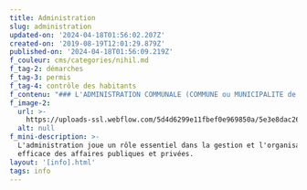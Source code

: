 ```yaml
---
title: Administration
slug: administration
updated-on: '2024-04-18T01:56:02.207Z'
created-on: '2019-08-19T12:01:29.879Z'
published-on: '2024-04-18T01:56:09.219Z'
f_couleur: cms/categories/nihil.md
f_tag-2: démarches
f_tag-3: permis
f_tag-4: contrôle des habitants
f_contenu: "### L'ADMINISTRATION COMMUNALE (COMMUNE ou MUNICIPALITE de Sierre)\n\nL'administration communale est au service des sierroises et des sierrois !  \nLes différents services se trouvent dans le bâtiment de l'Hôtel de Ville.  \nSi vous avez des questions, vous pouvez vous rendre à l'un des guichets, ou contacter directement l'administration par téléphone ou par email.\n\n‍\n\n‍**Adresse postale :** Hôtel de Ville, Rue du Bourg 14, CP 96, 3960 Sierre  \n‍**Téléphone :** 027 452 01 11  \n‍**E-mail :** [**ville@sierre.ch  \n‍**](mailto:ville@sierre.ch)**Site Internet :** [**www.sierre.ch  \n‍**](https://www.sierre.ch/fr/services-administration-communale-2475.html)\n\nDe plus, la **déléguée à l'intégration** est à la disposition des nouveaux arrivants (suisses et étrangers) pour leur donner des conseils et des informations.\n\n*   Si vous avez besoin de conseils et d'informations pour vous intégrer à Sierre...\n*   Si vous rencontrez des difficultés liées à la langue ou à la culture...\n\n...n'hésitez pas à la contacter !  \n‍\n\n‍**Contact :** Sandrine Rudaz  \n**Bureau :** N°114, au 1er étage de l'Hôtel de Ville; Rue du Bourg 14, 3960 Sierre  \n**Téléphone :** 027 452 02 34  \n**E-mail :** [**sandrine.rudaz@sierre.ch**](mailto:sandrine.rudaz@sierre.ch)\n\n‍  \n‍\n\n### LES 6 PREMIÈRES DÉMARCHES À ENTREPRENDRE APRÈS VOTRE ARRIVÉE\n\n1.  S'annoncer auprès de votre commune de domicile\n2.  Inscrire son enfant auprès de la direction des écoles\n3.  Rechercher un logement\n4.  Rechercher un emploi\n5.  S'inscrire auprès d'une **assurance-maladie** et d'une **assurance de responsabilité civile**\n6.  Ouvrir un compte postal ou bancaire\n\n‍\n\n### LE CONTRÔLE DES HABITANTS\n\nDès votre arrivée à Sierre, vous devez vous annoncer au Contrôle des habitants.\n\n**Adresse :** le Contrôle des habitants se trouve à la Place de la Gare Est (même entrée que la police municipale).\n\n**Horaires d'ouverture des guichets :  \n‍**du lundi au vendredi : 8h00 - 12h00  \nle mercredi après-midi : 13h30 - 16h00.**‍**\n\n**Téléphones :** 027 452 06 30 \_/ \_027 452 06 31 \_/ \_027 452 06 32 \_/ \_027 452 06 33  \n**Site Internet :** [**www.sierre.ch**](https://www.sierre.ch/fr/controle-habitants-2191.html)  \n‍\n\n**Important :**\n\n*   Vous devez vous présenter en personne au contrôle des habitants.\n*   Prenez avec vous les documents suivants: pièces d'identité, livrets de famille pour les couples mariés, actes de naissance, permis et pièces d'identité pour les enfants mineurs et 2 photos passeports pour la demande de permis.\n*   Toute prolongation de permis doit être présentée au minimum 15 jours avant la date d'expiration du permis.\n*   Tout changement d'employeur ou toute fin d'emploi doivent être annoncés au Contrôle des habitants.\n*   Tout nouvel arrivant doit s'enregistrer auprès **d'une caisse maladie en** **Suisse**.\n\n‍\n\n### LES PERMIS DE SÉJOUR\n\nEn Suisse, il y a 5 types principaux de permis :\n\n*   **Le permis B :** doit être renouvelé chaque année pour les non européens, chaque 5 ans pour les pays membres CE/AELE.\n*   **Le permis C :** doit être renouvelé tous les 5 ans pour les citoyens européens et non européens.\n*   **Le permis L :** pour une durée de moins d'une année, renouvelable.\n*   **Le permis F :** pour les admis provisoires.\n*   **Le permis N :** pour les personnes qui font une demande d'asile.\n\nPour plus d'informations sur les **permis**, visitez le site du [**Secrétariat d'Etat aux migrations (SEM)**](https://www.sem.admin.ch/sem/fr/home/themen/aufenthalt/eu_efta.html)"
f_image-2:
  url: >-
    https://uploads-ssl.webflow.com/5d4d6299e11fbef0e969850a/5e3e8dac26939676b2ad4fe7_administration1.jpg
  alt: null
f_mini-description: >-
  L'administration joue un rôle essentiel dans la gestion et l'organisation
  efficace des affaires publiques et privées.
layout: '[info].html'
tags: info
---
```



